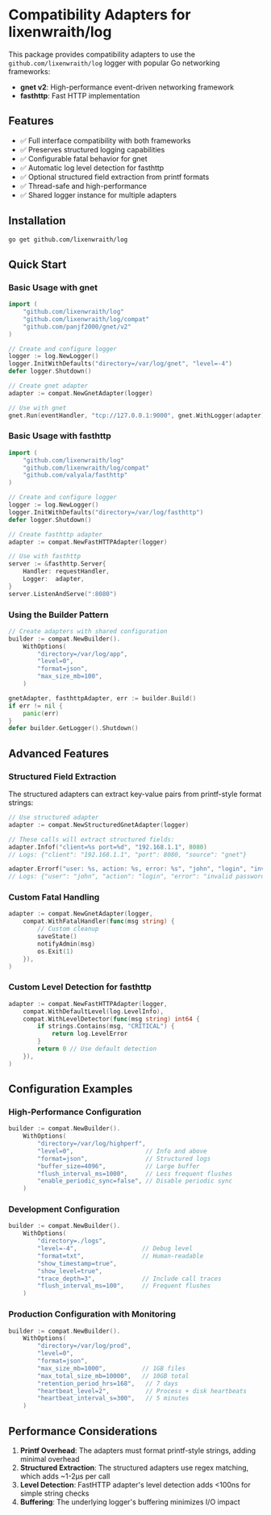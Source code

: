 # Compatibility Adapters for lixenwraith/log

This package provides compatibility adapters to use the `github.com/lixenwraith/log` logger with popular Go networking frameworks:

- **gnet v2**: High-performance event-driven networking framework
- **fasthttp**: Fast HTTP implementation

## Features

- ✅ Full interface compatibility with both frameworks
- ✅ Preserves structured logging capabilities
- ✅ Configurable fatal behavior for gnet
- ✅ Automatic log level detection for fasthttp
- ✅ Optional structured field extraction from printf formats
- ✅ Thread-safe and high-performance
- ✅ Shared logger instance for multiple adapters

## Installation

```bash
go get github.com/lixenwraith/log
```

## Quick Start

### Basic Usage with gnet

```go
import (
    "github.com/lixenwraith/log"
    "github.com/lixenwraith/log/compat"
    "github.com/panjf2000/gnet/v2"
)

// Create and configure logger
logger := log.NewLogger()
logger.InitWithDefaults("directory=/var/log/gnet", "level=-4")
defer logger.Shutdown()

// Create gnet adapter
adapter := compat.NewGnetAdapter(logger)

// Use with gnet
gnet.Run(eventHandler, "tcp://127.0.0.1:9000", gnet.WithLogger(adapter))
```

### Basic Usage with fasthttp

```go
import (
    "github.com/lixenwraith/log"
    "github.com/lixenwraith/log/compat"
    "github.com/valyala/fasthttp"
)

// Create and configure logger
logger := log.NewLogger()
logger.InitWithDefaults("directory=/var/log/fasthttp")
defer logger.Shutdown()

// Create fasthttp adapter
adapter := compat.NewFastHTTPAdapter(logger)

// Use with fasthttp
server := &fasthttp.Server{
    Handler: requestHandler,
    Logger:  adapter,
}
server.ListenAndServe(":8080")
```

### Using the Builder Pattern

```go
// Create adapters with shared configuration
builder := compat.NewBuilder().
    WithOptions(
        "directory=/var/log/app",
        "level=0",
        "format=json",
        "max_size_mb=100",
    )

gnetAdapter, fasthttpAdapter, err := builder.Build()
if err != nil {
    panic(err)
}
defer builder.GetLogger().Shutdown()
```

## Advanced Features

### Structured Field Extraction

The structured adapters can extract key-value pairs from printf-style format strings:

```go
// Use structured adapter
adapter := compat.NewStructuredGnetAdapter(logger)

// These calls will extract structured fields:
adapter.Infof("client=%s port=%d", "192.168.1.1", 8080)
// Logs: {"client": "192.168.1.1", "port": 8080, "source": "gnet"}

adapter.Errorf("user: %s, action: %s, error: %s", "john", "login", "invalid password")
// Logs: {"user": "john", "action": "login", "error": "invalid password", "source": "gnet"}
```

### Custom Fatal Handling

```go
adapter := compat.NewGnetAdapter(logger, 
    compat.WithFatalHandler(func(msg string) {
        // Custom cleanup
        saveState()
        notifyAdmin(msg)
        os.Exit(1)
    }),
)
```

### Custom Level Detection for fasthttp

```go
adapter := compat.NewFastHTTPAdapter(logger,
    compat.WithDefaultLevel(log.LevelInfo),
    compat.WithLevelDetector(func(msg string) int64 {
        if strings.Contains(msg, "CRITICAL") {
            return log.LevelError
        }
        return 0 // Use default detection
    }),
)
```

## Configuration Examples

### High-Performance Configuration

```go
builder := compat.NewBuilder().
    WithOptions(
        "directory=/var/log/highperf",
        "level=0",                    // Info and above
        "format=json",                // Structured logs
        "buffer_size=4096",           // Large buffer
        "flush_interval_ms=1000",     // Less frequent flushes
        "enable_periodic_sync=false", // Disable periodic sync
    )
```

### Development Configuration

```go
builder := compat.NewBuilder().
    WithOptions(
        "directory=./logs",
        "level=-4",                  // Debug level
        "format=txt",                // Human-readable
        "show_timestamp=true",
        "show_level=true",
        "trace_depth=3",             // Include call traces
        "flush_interval_ms=100",     // Frequent flushes
    )
```

### Production Configuration with Monitoring

```go
builder := compat.NewBuilder().
    WithOptions(
        "directory=/var/log/prod",
        "level=0",
        "format=json",
        "max_size_mb=1000",          // 1GB files
        "max_total_size_mb=10000",   // 10GB total
        "retention_period_hrs=168",   // 7 days
        "heartbeat_level=2",          // Process + disk heartbeats
        "heartbeat_interval_s=300",   // 5 minutes
    )
```

## Performance Considerations

1. **Printf Overhead**: The adapters must format printf-style strings, adding minimal overhead
2. **Structured Extraction**: The structured adapters use regex matching, which adds ~1-2μs per call
3. **Level Detection**: FastHTTP adapter's level detection adds <100ns for simple string checks
4. **Buffering**: The underlying logger's buffering minimizes I/O impact